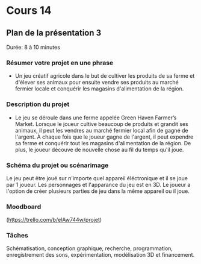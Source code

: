 # Cours 14
## Plan de la présentation 3
Durée: 8 à 10 minutes

### Résumer votre projet en une phrase
- Un jeu créatif agricole dans le but de cultiver les produits de sa ferme et d'élever ses animaux pour ensuite vendre ses produits au marché fermier locale et conquérir les magasins d'alimentation de la région.

### Description du projet 
- Le jeu se déroule dans une ferme appelée Green Haven Farmer’s Market. Lorsque le joueur cultive beaucoup de produits et grandit ses animaux, il peut les vendres au marché fermier local afin de gagné de l'argent. À chaque fois que le joueur gagne de l'argent, il peut expendre sa ferme et conquérir tout les magasins d'alimentation de la région. De plus, le joueur découve de nouvelle chose au fil du temps qu'il joue.

### Schéma du projet ou scénarimage
Le jeu peut être joué sur n'importe quel appareil éléctronique et il se joue par 1 joueur.  Les personnages et l'apparance du jeu est en 3D. Le joueur a l'option de créer plusieurs parties de jeu dans la même appareil ou il joue.

### Moodboard
(https://trello.com/b/elAw744w/projet)

### Tâches
Schématisation, conception graphique, recherche, programmation, enregistrement des sons, expérimentation, modélisation 3D et financement.
